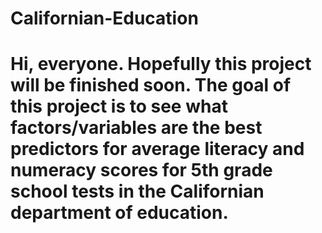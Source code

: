 # Californian-Education

# Hi, everyone. Hopefully this project will be finished soon. The goal of this project is to see what factors/variables are the best predictors for average literacy and numeracy scores for 5th grade school tests in the Californian department of education.
